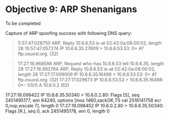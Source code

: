 # Objective 9: ARP Shenanigans

To be completed


Capture of ARP spoofing success with following DNS query:

> 5:57:47.028750 ARP, Reply 10.6.6.53 is-at 02:42:0a:06:00:02, length 28
15:57:47.057274 IP 10.6.6.35.27609 > 10.6.6.53.53: 0+ A? ftp.osuosl.org. (32)


>17:27:16.968588 ARP, Request who-has 10.6.6.53 tell 10.6.6.35, length 28
>17:27:16.992764 ARP, Reply 10.6.6.53 is-at 02:42:0a:06:00:02, length 28
>17:27:17.009009 IP 10.6.6.35.16498 > 10.6.6.53.53: 0+ A? ftp.osuosl.org. (32)
>17:27:17.029673 IP 10.6.6.53.53 > 10.6.6.35.16498: 0*- 1/0/0 A 10.6.0.2 (62)

17:27:18.098422 IP 10.6.6.35.50340 > 10.6.0.2.80: Flags [S], seq 2451495177, win 64240, options [mss 1460,sackOK,TS val 2516141758 ecr 0,nop,wscale 7], length 0
17:27:18.098452 IP 10.6.0.2.80 > 10.6.6.35.50340: Flags [R.], seq 0, ack 2451495178, win 0, length 0

<!--stackedit_data:
eyJoaXN0b3J5IjpbLTk1MDI3OTYyMywtODc4MzkyMjE2LDUxND
IwOTE1OV19
-->